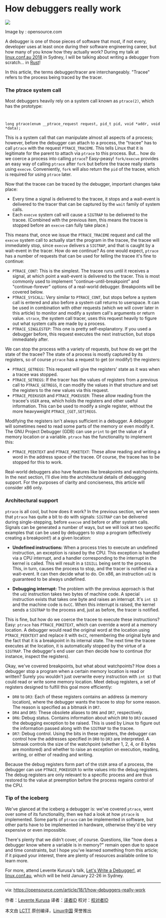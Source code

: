 How debuggers really work
======

![](https://opensource.com/sites/default/files/styles/image-full-size/public/lead-images/annoyingbugs.png?itok=ywFZ99Gs)

Image by : opensource.com

A debugger is one of those pieces of software that most, if not every, developer uses at least once during their software engineering career, but how many of you know how they actually work? During my talk at [linux.conf.au 2018][1] in Sydney, I will be talking about writing a debugger from scratch... in [Rust][2]!

In this article, the terms debugger/tracer are interchangeably. "Tracee" refers to the process being traced by the tracer.

### The ptrace system call

Most debuggers heavily rely on a system call known as `ptrace(2)`, which has the prototype:
```


long ptrace(enum __ptrace_request request, pid_t pid, void *addr, void *data);
```

This is a system call that can manipulate almost all aspects of a process; however, before the debugger can attach to a process, the "tracee" has to call `ptrace` with the request `PTRACE_TRACEME`. This tells Linux that it is legitimate for the parent to attach via `ptrace` to this process. But... how do we coerce a process into calling `ptrace`? Easy-peasy! `fork/execve` provides an easy way of calling `ptrace` after `fork` but before the tracee really starts using `execve`. Conveniently, `fork` will also return the `pid` of the tracee, which is required for using `ptrace` later.

Now that the tracee can be traced by the debugger, important changes take place:

  * Every time a signal is delivered to the tracee, it stops and a wait-event is delivered to the tracer that can be captured by the `wait` family of system calls.
  * Each `execve` system call will cause a `SIGTRAP` to be delivered to the tracee. (Combined with the previous item, this means the tracee is stopped before an `execve` can fully take place.)



This means that, once we issue the `PTRACE_TRACEME` request and call the `execve` system call to actually start the program in the tracee, the tracee will immediately stop, since `execve` delivers a `SIGTRAP`, and that is caught by a wait-event in the tracer. How do we continue? As one would expect, `ptrace` has a number of requests that can be used for telling the tracee it's fine to continue:

  * `PTRACE_CONT`: This is the simplest. The tracee runs until it receives a signal, at which point a wait-event is delivered to the tracer. This is most commonly used to implement "continue-until-breakpoint" and "continue-forever" options of a real-world debugger. Breakpoints will be covered below.
  * `PTRACE_SYSCALL`: Very similar to `PTRACE_CONT`, but stops before a system call is entered and also before a system call returns to userspace. It can be used in combination with other requests (which we will cover later in this article) to monitor and modify a system call's arguments or return value. `strace`, the system call tracer, uses this request heavily to figure out what system calls are made by a process.
  * `PTRACE_SINGLESTEP`: This one is pretty self-explanatory. If you used a debugger before, this request executes the next instruction, but stops immediately after.



We can stop the process with a variety of requests, but how do we get the state of the tracee? The state of a process is mostly captured by its registers, so of course `ptrace` has a request to get (or modify!) the registers:

  * `PTRACE_GETREGS`: This request will give the registers' state as it was when a tracee was stopped.
  * `PTRACE_SETREGS`: If the tracer has the values of registers from a previous call to `PTRACE_GETREGS`, it can modify the values in that structure and set the registers to the new values via this request.
  * `PTRACE_PEEKUSER` and `PTRACE_POKEUSER`: These allow reading from the tracee's `USER` area, which holds the registers and other useful information. This can be used to modify a single register, without the more heavyweight `PTRACE_{GET,SET}REGS`.



Modifying the registers isn't always sufficient in a debugger. A debugger will sometimes need to read some parts of the memory or even modify it. The GNU Project Debugger (GDB) can use `print` to get the value of a memory location or a variable. `ptrace` has the functionality to implement this:

  * `PTRACE_PEEKTEXT` and `PTRACE_POKETEXT`: These allow reading and writing a word in the address space of the tracee. Of course, the tracee has to be stopped for this to work.



Real-world debuggers also have features like breakpoints and watchpoints. In the next section, I'll dive into the architectural details of debugging support. For the purposes of clarity and conciseness, this article will consider x86 only.

### Architectural support

`ptrace` is all cool, but how does it work? In the previous section, we've seen that `ptrace` has quite a bit to do with signals: `SIGTRAP` can be delivered during single-stepping, before `execve` and before or after system calls. Signals can be generated a number of ways, but we will look at two specific examples that can be used by debuggers to stop a program (effectively creating a breakpoint!) at a given location:

  * **Undefined instructions:** When a process tries to execute an undefined instruction, an exception is raised by the CPU. This exception is handled via a CPU interrupt, and a handler corresponding to the interrupt in the kernel is called. This will result in a `SIGILL` being sent to the process. This, in turn, causes the process to stop, and the tracer is notified via a wait-event. It can then decide what to do. On x86, an instruction `ud2` is guaranteed to be always undefined.

  * **Debugging interrupt:** The problem with the previous approach is that the `ud2` instruction takes two bytes of machine code. A special instruction exists that takes one byte and raises an interrupt. It's `int $3` and the machine code is `0xCC`. When this interrupt is raised, the kernel sends a `SIGTRAP` to the process and, just as before, the tracer is notified.




This is fine, but how do we coerce the tracee to execute these instructions? Easy: `ptrace` has `PTRACE_POKETEXT`, which can override a word at a memory location. A debugger would read the original word at the location using `PTRACE_PEEKTEXT` and replace it with `0xCC`, remembering the original byte and the fact that it is a breakpoint in its internal state. The next time the tracee executes at the location, it is automatically stopped by the virtue of a `SIGTRAP`. The debugger's end user can then decide how to continue (for instance, inspect the registers).

Okay, we've covered breakpoints, but what about watchpoints? How does a debugger stop a program when a certain memory location is read or written? Surely you wouldn't just overwrite every instruction with `int $3` that could read or write some memory location. Meet debug registers, a set of registers designed to fulfill this goal more efficiently:

  * `DR0` to `DR3`: Each of these registers contains an address (a memory location), where the debugger wants the tracee to stop for some reason. The reason is specified as a bitmask in `DR7`.
  * `DR4` and `DR5`: These obsolete aliases to `DR6` and `DR7`, respectively.
  * `DR6`: Debug status. Contains information about which `DR0` to `DR3` caused the debugging exception to be raised. This is used by Linux to figure out the information passed along with the `SIGTRAP` to the tracee.
  * `DR7`: Debug control. Using the bits in these registers, the debugger can control how the addresses specified in `DR0` to `DR3` are interpreted. A bitmask controls the size of the watchpoint (whether 1, 2, 4, or 8 bytes are monitored) and whether to raise an exception on execution, reading, writing, or either of reading and writing.



Because the debug registers form part of the `USER` area of a process, the debugger can use `PTRACE_POKEUSER` to write values into the debug registers. The debug registers are only relevant to a specific process and are thus restored to the value at preemption before the process regains control of the CPU.

### Tip of the iceberg

We've glanced at the iceberg a debugger is: we've covered `ptrace`, went over some of its functionality, then we had a look at how `ptrace` is implemented. Some parts of `ptrace` can be implemented in software, but other parts have to be implemented in hardware, otherwise they'd be very expensive or even impossible.

There's plenty that we didn't cover, of course. Questions, like "how does a debugger know where a variable is in memory?" remain open due to space and time constraints, but I hope you've learned something from this article; if it piqued your interest, there are plenty of resources available online to learn more.

For more, attend Levente Kurusa's talk, [Let's Write a Debugger!][3], at [linux.conf.au][1], which will be held January 22-26 in Sydney.

--------------------------------------------------------------------------------

via: https://opensource.com/article/18/1/how-debuggers-really-work

作者：[Levente Kurusa][a]
译者：[译者ID](https://github.com/译者ID)
校对：[校对者ID](https://github.com/校对者ID)

本文由 [LCTT](https://github.com/LCTT/TranslateProject) 原创编译，[Linux中国](https://linux.cn/) 荣誉推出

[a]:https://opensource.com/users/lkurusa
[1]:https://linux.conf.au/index.html
[2]:https://www.rust-lang.org
[3]:https://rego.linux.conf.au/schedule/presentation/91/
